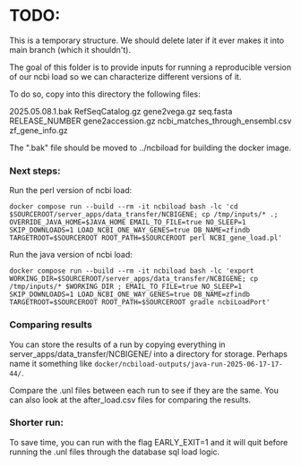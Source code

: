 TODO:
===

This is a temporary structure. We should delete later if it ever makes it into main branch (which it shouldn't).

The goal of this folder is to provide inputs for running a reproducible version of our ncbi load so we can
characterize different versions of it.

To do so, copy into this directory the following files:

2025.05.08.1.bak			RefSeqCatalog.gz			gene2vega.gz				seq.fasta
RELEASE_NUMBER				gene2accession.gz			ncbi_matches_through_ensembl.csv	zf_gene_info.gz

The ".bak" file should be moved to ../ncbiload for building the docker image.

### Next steps:

Run the perl version of ncbi load:
```
docker compose run --build --rm -it ncbiload bash -lc 'cd $SOURCEROOT/server_apps/data_transfer/NCBIGENE; cp /tmp/inputs/* .; OVERRIDE_JAVA_HOME=$JAVA_HOME EMAIL_TO_FILE=true NO_SLEEP=1 SKIP_DOWNLOADS=1 LOAD_NCBI_ONE_WAY_GENES=true DB_NAME=zfindb TARGETROOT=$SOURCEROOT ROOT_PATH=$SOURCEROOT perl NCBI_gene_load.pl'
```

Run the java version of ncbi load:
```
docker compose run --build --rm -it ncbiload bash -lc 'export WORKING_DIR=$SOURCEROOT/server_apps/data_transfer/NCBIGENE; cp /tmp/inputs/* $WORKING_DIR ; EMAIL_TO_FILE=true NO_SLEEP=1 SKIP_DOWNLOADS=1 LOAD_NCBI_ONE_WAY_GENES=true DB_NAME=zfindb TARGETROOT=$SOURCEROOT ROOT_PATH=$SOURCEROOT gradle ncbiLoadPort'
```

### Comparing results

You can store the results of a run by copying everything in server_apps/data_transfer/NCBIGENE/ into a directory for storage. Perhaps name it something like `docker/ncbiload-outputs/java-run-2025-06-17-17-44/`.

Compare the .unl files between each run to see if they are the same. You can also look at the after_load.csv files for comparing the results.

### Shorter run:

To save time, you can run with the flag EARLY_EXIT=1 and it will quit before running the .unl files through the database sql load logic.

